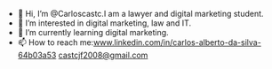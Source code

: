 - 👋 Hi, I’m @Carloscastc.I am a lawyer and digital marketing student.
- 👀 I’m interested in digital marketing, law and IT.
- 🌱 I’m currently learning digital marketing.
- 📫 How to reach me:www.linkedin.com/in/carlos-alberto-da-silva-64b03a53
                     castcjf2008@gmail.com
